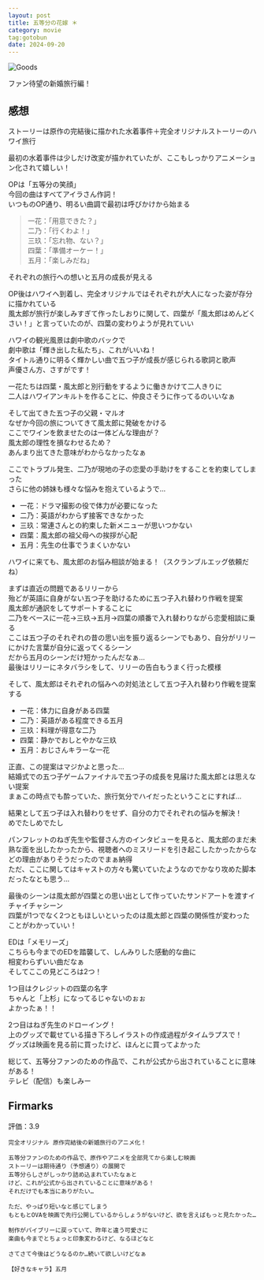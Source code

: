 ```yaml
---
layout: post
title: 五等分の花嫁 ＊
category: movie
tag:gotobun
date: 2024-09-20
---
```


![Goods]({{site.baseurl}}/pic/gotobun/ohana/ohana_goods.jpg)

ファン待望の新婚旅行編！

## 感想

ストーリーは原作の完結後に描かれた水着事件＋完全オリジナルストーリーのハワイ旅行  

最初の水着事件は少しだけ改変が描かれていたが、ここもしっかりアニメーション化されて嬉しい！  

OPは「五等分の笑顔」  
今回の曲はすべてアイラさん作詞！  
いつものOP通り、明るい曲調で最初は呼びかけから始まる  
  > 一花：「用意できた？」  
二乃：「行くわよ！」  
三玖：「忘れ物、ない？」  
四葉：「準備オーケー！」  
五月：「楽しみだね」  

それぞれの旅行への想いと五月の成長が見える  

OP後はハワイへ到着し、完全オリジナルではそれぞれが大人になった姿が存分に描かれている  
風太郎が旅行が楽しみすぎて作ったしおりに関して、四葉が「風太郎はめんどくさい！」と言っていたのが、四葉の変わりようが見れていい

ハワイの観光風景は劇中歌のバックで  
劇中歌は「輝き出した私たち」、これがいいね！  
タイトル通りに明るく輝かしい曲で五つ子が成長が感じられる歌詞と歌声  
声優さん方、さすがです！  

一花たちは四葉・風太郎と別行動をするように働きかけて二人きりに  
二人はハワイアンキルトを作ることに、仲良さそうに作ってるのいいなぁ

そして出てきた五つ子の父親・マルオ  
なぜか今回の旅についてきて風太郎に発破をかける  
ここでワインを飲ませたのは一体どんな理由が？  
風太郎の理性を損なわせるため？  
あんまり出てきた意味がわからなかったなぁ  

ここでトラブル発生、二乃が現地の子の恋愛の手助けをすることを約束してしまった  
さらに他の姉妹も様々な悩みを抱えているようで…  

- 一花：ドラマ撮影の役で体力が必要になった
- 二乃：英語がわからず接客できなかった
- 三玖：常連さんとの約束した新メニューが思いつかない
- 四葉：風太郎の祖父母への挨拶が心配
- 五月：先生の仕事でうまくいかない

ハワイに来ても、風太郎のお悩み相談が始まる！（スクランブルエッグ依頼だね）  

まずは直近の問題であるリリーから  
殆どが英語に自身がない五つ子を助けるために五つ子入れ替わり作戦を提案  
風太郎が通訳をしてサポートすることに  
二乃をベースに一花→三玖→五月→四葉の順番で入れ替わりながら恋愛相談に乗る  
ここは五つ子のそれぞれの昔の思い出を振り返るシーンでもあり、自分がリリーにかけた言葉が自分に返ってくるシーン  
だから五月のシーンだけ短かったんだなぁ…  
最後はリリーにネタバラシをして、リリーの告白もうまく行った模様  

そして、風太郎はそれぞれの悩みへの対処法として五つ子入れ替わり作戦を提案する  

- 一花：体力に自身がある四葉
- 二乃：英語がある程度できる五月
- 三玖：料理が得意な二乃
- 四葉：静かでおしとやかな三玖
- 五月：おじさんキラーな一花

正直、この提案はマジかよと思った…  
結婚式での五つ子ゲームファイナルで五つ子の成長を見届けた風太郎とは思えない提案  
まぁこの時点でも酔っていた、旅行気分でハイだったということにすれば…  

結果として五つ子は入れ替わりをせず、自分の力でそれぞれの悩みを解決！  
めでたしめでたし

パンフレットのねぎ先生や監督さん方のインタビューを見ると、風太郎のまだ未熟な面を出したかったから、視聴者へのミスリードを引き起こしたかったからなどの理由がありそうだったのでまぁ納得  
ただ、ここに関してはキャストの方々も驚いていたようなのでかなり攻めた脚本だったなとも思う…

最後のシーンは風太郎が四葉との思い出として作っていたサンドアートを渡すイチャイチャシーン  
四葉が1つでなく2つともほしいといったのは風太郎と四葉の関係性が変わったことがわかっていい！  

EDは「メモリーズ」  
こちらも今までのEDを踏襲して、しんみりした感動的な曲に  
相変わらずいい曲だなぁ  
そしてここの見どころは2つ！

1つ目はクレジットの四葉の名字  
ちゃんと「上杉」になってるじゃないのぉぉ  
よかったぁ！！

2つ目はねぎ先生のドローイング！  
上のグッズで載せている描き下ろしイラストの作成過程がタイムラプスで！  
グッズは映画を見る前に買ったけど、ほんとに買ってよかった  

総じて、五等分ファンのための作品で、これが公式から出されていることに意味がある！  
テレビ（配信）も楽しみー

## Firmarks

評価：3.9

```text
完全オリジナル 原作完結後の新婚旅行のアニメ化！  

五等分ファンのための作品で、原作やアニメを全部見てから楽しむ映画  
ストーリーは期待通り（予想通り）の展開で
五等分らしさがしっかり詰め込まれていたなぁと  
けど、これが公式から出されていることに意味がある！  
それだけでも本当にありがたい…  

ただ、やっぱり短いなと感じてしまう  
もともとOVAを映画で先行公開しているからしょうがないけど、欲を言えばもっと見たかった…  

制作がバイブリーに戻っていて、昨年と違う可愛さに  
楽曲も今までとちょっと印象変わるけど、なるほどなと  

さてさて今後はどうなるのか…続いて欲しいけどなぁ

【好きなキャラ】五月
```
